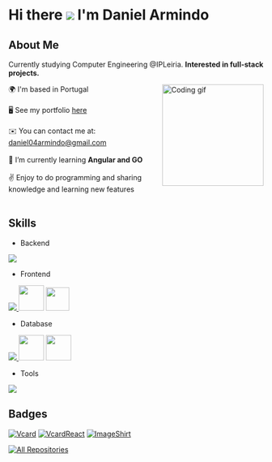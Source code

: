 # Hi there ![](https://user-images.githubusercontent.com/18350557/176309783-0785949b-9127-417c-8b55-ab5a4333674e.gif) I'm Daniel Armindo

## About Me

Currently studying Computer Engineering @IPLeiria. **Interested in full-stack projects.**

<p>
<img align="right" width="200" src="https://i.pinimg.com/originals/f3/85/39/f38539a08585d9631a83e240c2907514.gif" alt="Coding gif" />

🌍 I'm based in Portugal <br><br>
🖥️ See my portfolio <a href="#">here</a><br><br>
✉️ You can contact me at: daniel04armindo@gmail.com<br><br>
🌱 I’m currently learning <span style="font-weight:bold;">Angular and GO</span><br><br>
✌️ Enjoy to do programming and sharing knowledge and learning new features <br><br>
</p>

## Skills

- Backend
<p align="left">
  <a href="https://skillicons.dev">
    <img src="https://skillicons.dev/icons?i=php,laravel,java,nodejs,py,arduino,c,cpp,cs" />
  </a>
</p>

- Frontend
<p align="left">
  <a href="https://skillicons.dev">
    <img src="https://skillicons.dev/icons?i=ts,js,react,nextjs,redux,vue,bootstrap,nuxtjs" />
  </a>
  <a href="https://www.chartjs.org"><img src="https://scicoding.com/content/images/2021/09/chartjs-logo-1.svg" width="50" height="50"/></a>
  <a href="https://cordova.apache.org/"><img src="https://www.vectorlogo.zone/logos/apache_cordova/apache_cordova-icon.svg"  width="46" height="46"/> </a>
</p>

- Database
<p align="left">
  <a href="https://skillicons.dev">
    <img src="https://skillicons.dev/icons?i=mongodb,mysql,sqlite" />
  </a>
<a href="https://www.oracle.com/"><img width="50" height="50" src="https://user-images.githubusercontent.com/25181517/117208736-bdedc080-adf5-11eb-912f-61c7d43705f6.png"/></a>
<a href="https://mariadb.org/"><img width="50" height="50" src="https://github.com/marwin1991/profile-technology-icons/assets/136815194/3c698a4f-84e4-4849-a900-476b14311634"/></a>
</p>

- Tools
<p align="left">
  <a href="https://skillicons.dev">
    <img src="https://skillicons.dev/icons?i=git,github,docker,figma,idea,vscode,postman,linux,vim,windows,obsidian,blender" />
  </a>
</p>

## Badges

[![Vcard](https://github-readme-stats.vercel.app/api/pin/?username=DanielArmindo&repo=VCard_WebApp&border_color=D48908&bg_color=0D1117&title_color=C9D1D9&text_color=8B949E&icon_color=D48908)](https://github.com/DanielArmindo/VCard_WebApp)
[![VcardReact](https://github-readme-stats.vercel.app/api/pin/?username=DanielArmindo&repo=VCard_ReactApp&border_color=D48908&bg_color=0D1117&title_color=C9D1D9&text_color=8B949E&icon_color=D48908)](https://github.com/DanielArmindo/VCard_ReactApp)
[![ImageShirt](https://github-readme-stats.vercel.app/api/pin/?username=DanielArmindo&repo=ImagineShirt_WebApp&border_color=D48908&bg_color=0D1117&title_color=C9D1D9&text_color=8B949E&icon_color=D48908)](https://github.com/DanielArmindo/ImagineShirt_WebApp)

<p align="left">
  <a href="https://github.com/DanielArmindo?tab=repositories" target="_blank"><img alt="All Repositories" title="All Repositories" src="https://img.shields.io/badge/-All%20Repos-D48908?style=for-the-badge&logo=koding&logoColor=white"/></a>
</p>
